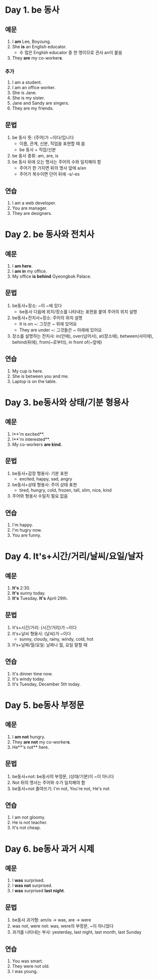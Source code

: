 # Day 1. be 동사

## 예문

1. I **am** Lee, Boyoung.
2. She **is** an English educator.
   - 수 많은 English educator 중 한 명이므로 관사 an이 붙음
3. They **are** my co-worker**s**.

### 추가

1. I am a student.
2. I  am an office worker.
3. She is Jane.
4. She is my sister.
5. Jane and Sandy are singers.
6. They are my friends.

## 문법

1. be 동사 뜻: (주어)가 ~이다/입니다
   - 이름, 관계, 신분, 직업을 표현할 때 씀
   - be 동사 + 직업/신분
2. be 동사 종류: am, are, is
3. be 동사 뒤에 오는 명사는 주어의 수와 일치해야 함
   - 주어가 한 가지면 뒤의 명사 앞에 a/an
   - 주어가 복수이면 단어 뒤에 -s/-es

## 연습

1. I am a web developer.
2. You are manager.
3. They are designers.



# Day 2. be 동사와 전치사

## 예문

1. I **am here**.
2. I **am in** my office.
3. My office **is behind** Gyeongbok Palace.

## 문법

1. be동사+장소: ~이 ~에 있다
   - be동사 다음에 위치/장소를 나타내는 표현을 붙여 주어의 위치 설명
2. be동사+전치사+장소: 주어의 위치 설명
   - It is on ~: 그것은 ~ 위에 있어요
   - They are under ~: 그것들은 ~ 아래에 있어요
3. 장소를 설명하는 전치사: in(안에), over(넘어서), at(장소에), between(사이에), behind(뒤에), from(~로부터), in front of(~앞에)

## 연습

1. My cup is here.
2. She is between you and me.
3. Laptop is on the table.



# Day 3. be동사와 상태/기분 형용사

## 예문

1. I**'m excited**.
2. I**'m interested**.
3. My co-workers **are kind.**

## 문법

1. be동사+감정 형용사: 기분 표현
   - excited, happy, sad, angry
2. be동사+상태 형용사: 주어 상태 표현
   - tired, hungry, cold, frozen, tall, slim, nice, kind
3. 주어와 형용사 수일치 필요 없음

## 연습

1. I'm happy.
2. I'm hugry now.
3. You are funny.



# Day 4. It's+시간/거리/날씨/요일/날자

## 예문

1. **It's** 2:30.
2. **It's** sunny today.
3. **It's** Tuesday. **It's** April 29th.

## 문법

1. It's+시간/거리: (시간/거리)가 ~이다
2. It's+날씨 형용사: (날씨)가 ~이다
   - sunny, cloudy, rainy, windy, cold, hot
3. It's+날짜/월/요일: 날짜나 월, 요일 말할 때

## 연습

1. It's dinner time now.
2. It's windy today.
3. It's Tuesday, December 5th today.

# Day 5. be동사 부정문

## 예문

1. I **am not** hungry.
2. They **are not** my co-worker**s**.
3. He**'s not** here.

## 문법

1. be동사+not: be동사의 부정문, (상태/기분)이 ~이 아니다
2. Not 뒤의 명사는 주어와 수가 일치해야 함
3. be동사+not 줄여쓰기: I'm not, You're not, He's not

##  연습

1. I am not gloomy.
2. He is not teacher.
3. It's not cheap.

# Day 6. be동사 과거 시제

## 예문

1. I **was** surprised.
2. I **was not** surprised.
3. I **was** surprised **last night**.

## 문법

1. be동사 과거형: am/is -> was, are -> were
2. was not, were not: was, were의 부정문, ~이 아니었다
3. 과거를 나타내는 부사: yesterday, last night, last month, last Sunday

## 연습

1. You was smart.
2. They were not old.
3. I was young.

